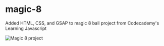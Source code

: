 # magic-8
 Added HTML, CSS, and GSAP to magic 8 ball project from Codecademy's Learning Javascript

![Magic 8 project](/assets/magic-8-sep-2023.jpeg)